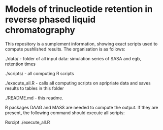 # Models of trinucleotide retention in reverse phased liquid chromatography
This repository is a sumplement information, showing exact scripts used to compute pushlished results. 
The organisation is as follows:

./data/ - folder of all input data: simulation series of SASA and egb, retention times

./scripts/ - all computing R scripts

./execute_all.R - calls all computing scripts on apripriate data and saves results to tables in this folder

./README.md - this readme.

R packages DAAG and MASS are needed to compute the output. If they are present, the following command should execute all scripts:

Rsrcipt ./execute_all.R
